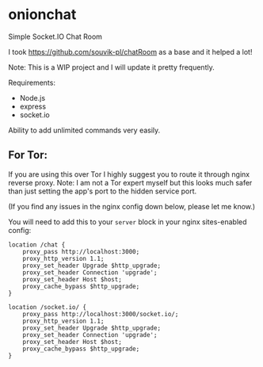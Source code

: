 # onionchat
Simple Socket.IO Chat Room

I took https://github.com/souvik-pl/chatRoom as a base and it helped a lot!

Note: This is a WIP project and I will update it pretty frequently.

Requirements:
- Node.js
- express
- socket.io

Ability to add unlimited commands very easily.

## For Tor:

If you are using this over Tor I highly suggest you to route it through nginx reverse proxy.
Note: I am not a Tor expert myself but this looks much safer than just setting the app's port to the hidden service port.

(If you find any issues in the nginx config down below, please let me know.)

You will need to add this to your `server` block in your nginx sites-enabled config:
```
location /chat {
    proxy_pass http://localhost:3000;
    proxy_http_version 1.1;
    proxy_set_header Upgrade $http_upgrade;
    proxy_set_header Connection 'upgrade';
    proxy_set_header Host $host;
    proxy_cache_bypass $http_upgrade;
}

location /socket.io/ {
    proxy_pass http://localhost:3000/socket.io/;
    proxy_http_version 1.1;
    proxy_set_header Upgrade $http_upgrade;
    proxy_set_header Connection 'upgrade';
    proxy_set_header Host $host;
    proxy_cache_bypass $http_upgrade;
}
```
